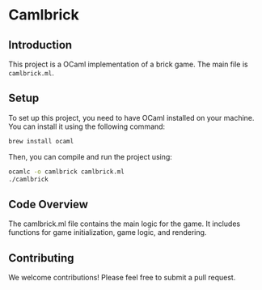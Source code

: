 # Camlbrick

## Introduction

This project is a OCaml implementation of a brick game. The main file is `camlbrick.ml`.

## Setup

To set up this project, you need to have OCaml installed on your machine. You can install it using the following command:
```bash
brew install ocaml
```

Then, you can compile and run the project using:
```bash
ocamlc -o camlbrick camlbrick.ml
./camlbrick
```

## Code Overview
The camlbrick.ml file contains the main logic for the game. It includes functions for game initialization, game logic, and rendering.

## Contributing
We welcome contributions! Please feel free to submit a pull request.

